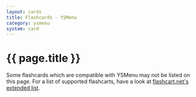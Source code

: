 ```yaml
---
layout: cards
title: Flashcards - YSMenu
category: ysmenu
system: card
---
```


# {{ page.title }}

Some flashcards which are compatible with YSMenu may not be listed on this page. For a list of supported flashcarts, have a look at [flashcart.net's extended list](https://flashcarts.net/ysmenu-compat-ext.html).